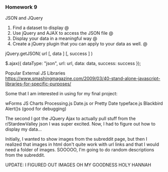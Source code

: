 ### Homework 9
JSON and JQuery

1. Find a dataset to display @
2. Use jQuery and AJAX to access the JSON file @
3. Display your data in a meaningful way @
4. Create a jQuery plugin that you can apply to your data as well. @

jQuery.getJSON( url [, data ] [, success ] )

$.ajax({
  dataType: "json",
  url: url,
  data: data,
  success: success
});

Popular External JS Libraries
https://www.smashingmagazine.com/2009/03/40-stand-alone-javascript-libraries-for-specific-purposes/

Some that I am interested in using for my final project:

wForms
JS Charts
Processing.js
Date.js or Pretty Date
typeface.js
Blackbird Alert()s (good for debugging)


The second I got the JQuery Ajax to actually pull stuff from the r/StardewValley json I was super excited.
Now, I had to figure out how to display my data...

Initially, I wanted to show images from the subreddit page, but then I realized that images in html don't quite work with url links and that I would need a folder of images.
SOOOOO, I'm going to do random descriptions from the subreddit.

UPDATE: I FIGURED OUT IMAGES OH MY GOODNESS HOLY HANNAH
